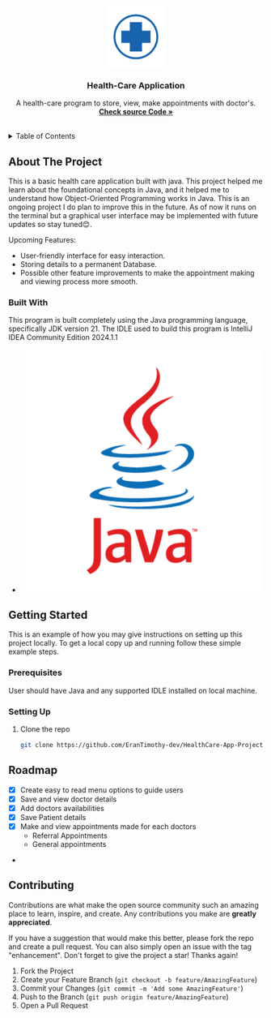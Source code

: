 <!-- PROJECT LOGO -->
<br />
<div align="center">
  <a href="https://github.com/othneildrew/Best-README-Template">
    <img src="images/HospitalLogo.png" alt="Logo" width="120" height="120">
  </a>

<h3 align="center">Health-Care Application</h3>

  <p align="center">
    A health-care program to store, view, make appointments with doctor's.
    <br />
    <a href="https://github.com/EranTimothy-dev/HealthCare-App-Project"><strong>Check source Code »</strong></a>
    <br />
    <br />
  </p>
</div>



<!-- TABLE OF CONTENTS -->
<details>
  <summary>Table of Contents</summary>
  <ol>
    <li>
      <a href="#about-the-project">About The Project</a>
      <ul>
        <li><a href="#built-with">Built With</a></li>
      </ul>
    </li>
    <li>
      <a href="#getting-started">Getting Started</a>
      <ul>
        <li><a href="#prerequisites">Prerequisites</a></li>
        <li><a href="#setting-up">Setting Up</a></li>
      </ul>
    </li>
    <li><a href="#roadmap">Roadmap</a></li>
    <li><a href="#contributing">Contributing</a></li>
  </ol>
</details>



<!-- ABOUT THE PROJECT -->
## About The Project

This is a basic health care application built with java. This project helped me learn about the foundational concepts in Java, and it helped me to understand how Object-Oriented Programming works in Java.
This is an ongoing project I do plan to improve this in the future. As of now it runs on the terminal but a graphical user interface may be implemented with future updates so stay tuned😊.

Upcoming Features:
* User-friendly interface for easy interaction.
* Storing details to a permanent Database.
* Possible other feature improvements to make the appointment making and viewing process more smooth.





### Built With

This program is built completely using the Java programming language, specifically JDK version 21.
The IDLE used to build this program is IntelliJ IDEA Community Edition 2024.1.1

* [![Java][Java-Image]][Java]




<!-- GETTING STARTED -->
## Getting Started

This is an example of how you may give instructions on setting up this project locally.
To get a local copy up and running follow these simple example steps.

### Prerequisites

User should have Java and any supported IDLE installed on local machine.

### Setting Up

1. Clone the repo
   ```sh
   git clone https://github.com/EranTimothy-dev/HealthCare-App-Project.git
   ```







<!-- ROADMAP -->
## Roadmap

- [x] Create easy to read menu options to guide users
- [x] Save and view doctor details
- [x] Add doctors availabilities
- [x] Save Patient details
- [x] Make and view appointments made for each doctors
  - Referral Appointments
  - General appointments
- 





<!-- CONTRIBUTING -->
## Contributing

Contributions are what make the open source community such an amazing place to learn, inspire, and create. Any contributions you make are **greatly appreciated**.

If you have a suggestion that would make this better, please fork the repo and create a pull request. You can also simply open an issue with the tag "enhancement".
Don't forget to give the project a star! Thanks again!

1. Fork the Project
2. Create your Feature Branch (`git checkout -b feature/AmazingFeature`)
3. Commit your Changes (`git commit -m 'Add some AmazingFeature'`)
4. Push to the Branch (`git push origin feature/AmazingFeature`)
5. Open a Pull Request




<!-- MARKDOWN LINKS & IMAGES -->
<!-- https://www.markdownguide.org/basic-syntax/#reference-style-links -->
[Java]: https://www.java.com/en/
[Java-Image]: images/Java_Logo.png
[//]: # ([Java-Image]: https://banner2.cleanpng.com/20180715/gzu/kisspng-java-development-kit-software-development-kit-comp-programming-language-icon-5b4b9cb1e74f20.0073080715316819699475.jpg)
